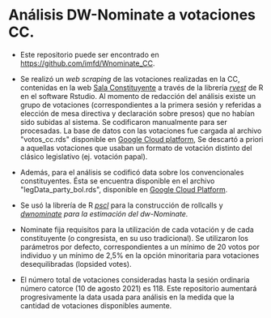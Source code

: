 # Análisis DW-Nominate a votaciones CC.

-   Este repositorio puede ser encontrado en <https://github.com/imfd/Wnominate_CC>.

-   Se realizó un *web scraping* de las votaciones realizadas en la CC, contenidas en la web [Sala Constituyente](https://sala.cconstituyente.cl) a través de la librería [*rvest*](cran.r-project.org/web/packages/rvest) de R en el software Rstudio. Al momento de redacción del análisis existe un grupo de votaciones (correspondientes a la primera sesión y referidas a elección de mesa directiva y declaración sobre presos) que no habían sido subidas al sistema. Se codificaron manualmente para ser procesadas. La base de datos con las votaciones fue cargada al archivo "votos_cc.rds" disponible en [Google Cloud platform](https://storage.googleapis.com/notas-blog-public/nominate/votos_cc.rds), Se descartó a priori a aquellas votaciones que usaban un formato de votación distinto del clásico legislativo (ej. votación papal).

-   Además, para el análisis se codificó data sobre los convencionales constituyentes. Ésta se encuentra disponible en el archivo "legData_party_bol.rds", disponible en [Google Cloud Platform](https://storage.googleapis.com/notas-blog-public/nominate/legData_party_bol.rds).

-   Se usó la librería de R [*pscl*](https://cran.r-project.org/web/packages/pscl/index.html) para la construcción de rollcalls y [*dwnominate*](https://github.com/wmay/dwnominate) *para la estimación del dw-Nominate.*

-   Nominate fija requisitos para la utilización de cada votación y de cada constituyente (o congresista, en su uso tradicional). Se utilizaron los parámetros por defecto, correspondientes a un mínimo de 20 votos por individuo y un mínimo de 2,5% en la opción minoritaria para votaciones desequilibradas (lopsided votes).

-   El número total de votaciones consideradas hasta la sesión ordinaria número catorce (10 de agosto 2021) es 118. Este repositorio aumentará progresivamente la data usada para análisis en la medida que la cantidad de votaciones disponibles aumente.
